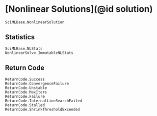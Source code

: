 # [Nonlinear Solutions](@id solution)

```@docs
SciMLBase.NonlinearSolution
```

## Statistics

```@docs
SciMLBase.NLStats
NonlinearSolve.ImmutableNLStats
```

## Return Code

```@docs
ReturnCode.Success
ReturnCode.ConvergenceFailure
ReturnCode.Unstable
ReturnCode.MaxIters
ReturnCode.Failure
ReturnCode.InternalLineSearchFailed
ReturnCode.Stalled
ReturnCode.ShrinkThresholdExceeded
```

